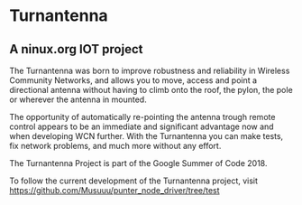 # Turnantenna
## A ninux.org IOT project
The Turnantenna was born to improve robustness and reliability in Wireless Community Networks, and allows you to move, access and point a directional antenna without having to climb onto the roof, the pylon, the pole or wherever the antenna in mounted.

The opportunity of automatically re-pointing the antenna trough remote control appears to be an immediate and significant advantage now and when developing WCN further. With the Turnantenna you can make tests, fix network problems, and much more without any effort.

The Turnantenna Project is part of the Google Summer of Code 2018.

To follow the current development of the Turnantenna project, visit https://github.com/Musuuu/punter_node_driver/tree/test
